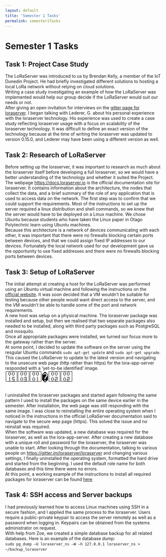 ```yaml
---
layout: default
title: 'Semester 1 Tasks'
permalink: semester1Tasks
---
```


# Semester 1 Tasks
## Task 1: Project Case Study
The LoRaServer was introduced to us by Brendan Kelly, a member of the IoT Dunedin Project. He had briefly investigated different solutions to hosting a local LoRa network without relying on cloud solutions.  
Writing a case study investigating an example of how the LoRaServer was implemented would help our group decide if the LoRaServer would suit our needs or not.  
After giving an open invitation for interviews on the [gitter page for loraserver](https://gitter.im/loraserver/loraserver). I began talking with Lederer, G. about his personal experience with the loraserver technology. His experience was used to create a case study reflecting loraserver usage with a focus on scalability of the loraserver technology. It was difficult to define an exact version of the technology because at the time of writing the loraserver was updated to version 0.15.0, and Lederer may have been using a different version as well.

## Task 2: Research of LoRaServer
Before setting up the loraserver, it was important to research as much about the loraserver itself before developing a full loraserver, so we would have a better understanding of the technology and whether it suited the Project.  
The webpage <https://docs.loraserver.io> is the official documentation site for loraserver. It contains information about the architecture, the nodes that collect the data, and a brief summary of the role of any application that is used to access data on the network.
The first step was to confirm that we could support the requirements. Most of the instructions to set up the server required a linux distribution and shell commands, so we knew that the server would have to be deployed on a Linux machine. We chose Ubuntu because students who have taken the Linux paper in Otago Polytechnic learn using Ubuntu machines.  
Because this architecture is a network of devices communicating with each other, it was important that there were no firewalls blocking certain ports between devices, and that we could assign fixed IP addresses to our devices. Fortunately the local network used for our development gave us the opportunity to use fixed addresses and there were no firewalls blocking ports between devices.

## Task 3: Setup of LoRaServer
The initial attempt at creating a host for the LoRaServer was performed using an Ubuntu virtual machine and following the instructions on the [official website](https://www.loraserver.io/). It was soon decided that a VM wouldn’t be suitable for testing because other people would want direct access to the server, and the VM wouldn’t be able to handle some of the port and network requirements.  
A new host was setup on a physical machine. The loraserver package was installed and setup, but then we realised that two separate packages also needed to be installed, along with third party packages such as PostgreSQL and mosquito.  
Once all appropriate packages were installed, we turned our focus more to the gateway rather than the server.  
At some point, I decided to update the software on the server using the resgular Ubuntu commands `sudo apt-get update` and `sudo apt-get upgrade`. This caused the LoRaServer to update to the latest version and navigating to the unsecure web page (http rather than https) for the lora-app-server responded with a ‘yet-to-be identified’ image.  
![an unknown icon](../images/unknownIcon.png)  
I uninstalled the loraserver packages and started again following the same pattern I used to install the packages on the same device earlier in the semester. After installation, the web page was still responding with the same image. I was close to reinstalling the entire operating system when I noticed in the instructions in the official LoRaServer documentation said to navigate to the secure wep page (https). This solved the issue and no reinstall was required.  
When the software was updated, a new database was required for the loraserver, as well as the lora-app-server. After creating a new database with a unique roll and password for the loraserver, the loraserver was unable to start. After looking through the documentation, talking to various people on <https://gitter.im/loraserver/loraserver> and changing various settings, I finally uninstalled the operating system, formatted the hard drive and started from the beginning. I used the default role name for both databases and this time there were no errors.  
At this point, a working example of the instructions to install all required packages for loraserver can be found [here](http://otagopolytechnic.github.io/ThingsNetworkDunedin/development/servers/LoraserverSetupSteps.html)

## Task 4: SSH access and Server backups
I had previously learned how to access Linux machines using SSH in a secure fashion, and I applied the same process to the loraserver. Users require a public-private keypair to access the server remotely as well as a password when logging in. Keypairs can be obtained from the systems administrator on request.  
With help from Zoe, we created a simple database backup for all related databases. Here is an example of the database dump:  
`sudo pg_dump –U loraserver_ns –W –h 127.0.0.1 loraserver_ns > ~/backup_loraserver`